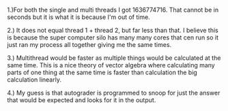 1.)For both the single and multi threads I got 1636774716. That cannot be in seconds but 
it is what it is because I'm out of time. 

2.) It does not equal thread 1 + thread 2, but far less than that. I believe this is because
the super computer silo has many many cores that cen run so it just ran my process all together
giving me the same times.

3.) Multithread would be faster as multiple things would be calculated at the same time. This
is a nice theory of vector algebra where calculating many parts of one thing at the same time is
faster than calculation the big calculation linearly.

4.) My guess is that autograder is programmed to snoop for just the answer that would be expected 
and looks for it in the output.


  
